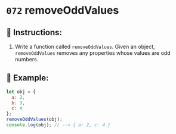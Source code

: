 # `072` removeOddValues

## 📝 Instructions:

1. Write a function called `removeOddValues`. Given an object, `removeOddValues` removes any properties whose values are odd numbers.

## 📎 Example:

```Javascript
let obj = {
  a: 2,
  b: 3,
  c: 4
};
removeOddValues(obj);
console.log(obj); // --> { a: 2, c: 4 }
```
